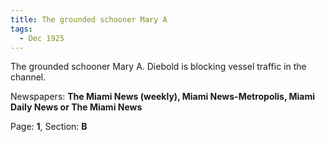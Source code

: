 ```yaml
---  
title: The grounded schooner Mary A  
tags:  
  - Dec 1925  
---  
```

  
The grounded schooner Mary A. Diebold is blocking vessel traffic in the channel.  
  
Newspapers: **The Miami News (weekly), Miami News-Metropolis, Miami Daily News or The Miami News**  
  
Page: **1**, Section: **B** 

